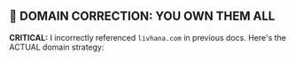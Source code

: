 ## 🎯 DOMAIN CORRECTION: YOU OWN THEM ALL

**CRITICAL:** I incorrectly referenced `livhana.com` in previous docs. Here's the ACTUAL domain strategy:
